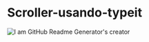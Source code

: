 # Scroller-usando-typeit
![I am GitHub Readme Generator's creator](https://cdn.discordapp.com/attachments/812922340936646736/819706894478344230/github.gif)
